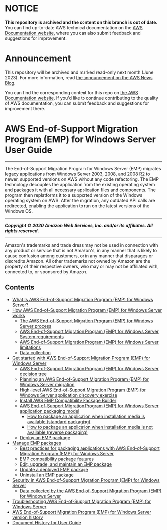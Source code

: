 # NOTICE

**This repository is archived and the content on this branch is out of date.** You can find up-to-date AWS technical documentation on the [AWS Documentation website](https://docs.aws.amazon.com/), where you can also submit feedback and suggestions for improvement.

# Announcement

This repository will be archived and marked read-only next month (June 2023). For more information, read [the announcement on the AWS News Blog](https://aws.amazon.com/blogs/aws/retiring-the-aws-documentation-on-github/).

You can find the corresponding content for this repo on [the AWS Documentation website](https://docs.aws.amazon.com/emp/latest/userguide). If you'd like to continue contributing to the quality of AWS documentation, you can submit feedback and suggestions for improvement there.

# AWS End-of-Support Migration Program (EMP) for Windows Server User Guide
-----

The End-of-Support Migration Program for Windows Server (EMP) migrates legacy applications from Windows Server 2003, 2008, and 2008 R2 to newer, supported versions on AWS without any code refactoring. The EMP technology decouples the application from the existing operating system and packages it with all necessary application files and components. The program then replatforms it to a supported version of the Windows operating system on AWS. After the migration, any outdated API calls are redirected, enabling the application to run on the latest versions of the Windows OS.


-----
*****Copyright &copy; 2020 Amazon Web Services, Inc. and/or its affiliates. All rights reserved.*****

-----
Amazon's trademarks and trade dress may not be used in 
     connection with any product or service that is not Amazon's, 
     in any manner that is likely to cause confusion among customers, 
     or in any manner that disparages or discredits Amazon. All other 
     trademarks not owned by Amazon are the property of their respective
     owners, who may or may not be affiliated with, connected to, or 
     sponsored by Amazon.



## Contents
+ [What Is AWS End-of-Support Migration Program (EMP) for Windows Server?](doc_source/emp-what-is.md)
+ [How AWS End-of-Support Migration Program (EMP) for Windows Server works](doc_source/emp-how-it-works.md)
   + [The AWS End-of-Support Migration Program (EMP) for Windows Server process](doc_source/emp-steps.md)
   + [AWS End-of-Support Migration Program (EMP) for Windows Server System requirements](doc_source/emp-supported-os.md)
   + [AWS End-of-Support Migration Program (EMP) for Windows Server limitations](doc_source/emp-limitations.md)
   + [Data collection](emp-data.md)
+ [Get started with AWS End-of-Support Migration Program (EMP) for Windows Server](doc_source/emp-getting-started.md)
   + [AWS End-of-Support Migration Program (EMP) for Windows Server decision tree](doc_source/emp-decision-tree.md)
   + [Planning an AWS End-of-Support Migration Program (EMP) for Windows Server migration](doc_source/emp-planning.md)
   + [High-level AWS End-of-Support Migration Program (EMP) for Windows Server application discovery exercise](doc_source/emp-high-level-discovery.md)
   + [Install AWS EMP Compatibility Package Builder](emp-install-compatibility-package-builder.md)
   + [AWS End-of-Support Migration Program (EMP) for Windows Server application packaging model](doc_source/emp-packaging-model.md)
      + [How to package an application when installation media is available (standard packaging)](doc_source/emp-getting-started-packaging-media.md)
      + [How to package an application when installation media is not available (reverse packaging)](doc_source/emp-getting-started-packaging-no-media.md)
   + [Deploy an EMP package](emp-deploy.md)
+ [Manage EMP packages](emp-manage.md)
   + [Best practices for packaging applications with AWS End-of-Support Migration Program (EMP) for Windows Server](doc_source/emp-best-practices.md)
   + [EMP compatibility package features](doc_source/emp-compatibility-package-features.md)
   + [Edit, upgrade, and maintain an EMP package](doc_source/emp-edit-upgrade-maintain.md)
   + [Update a deployed EMP package](doc_source/emp-deploy-updated-package.md)
   + [Uninstall an EMP package](doc_source/emp-uninstall.md)
+ [Security in AWS End-of-Support Migration Program (EMP) for Windows Server](doc_source/emp-security.md)
   + [Data collected by the AWS End-of-Support Migration Program (EMP) for Windows Server](doc_source/emp-security-data.md)
+ [Troubleshooting AWS End-of-Support Migration Program (EMP) for Windows Server](doc_source/emp-troubleshooting.md)
+ [AWS End-of-Support Migration Program (EMP) for Windows Server version history](doc_source/emp-versions.md)
+ [Document History for User Guide](doc_source/doc-history.md)
